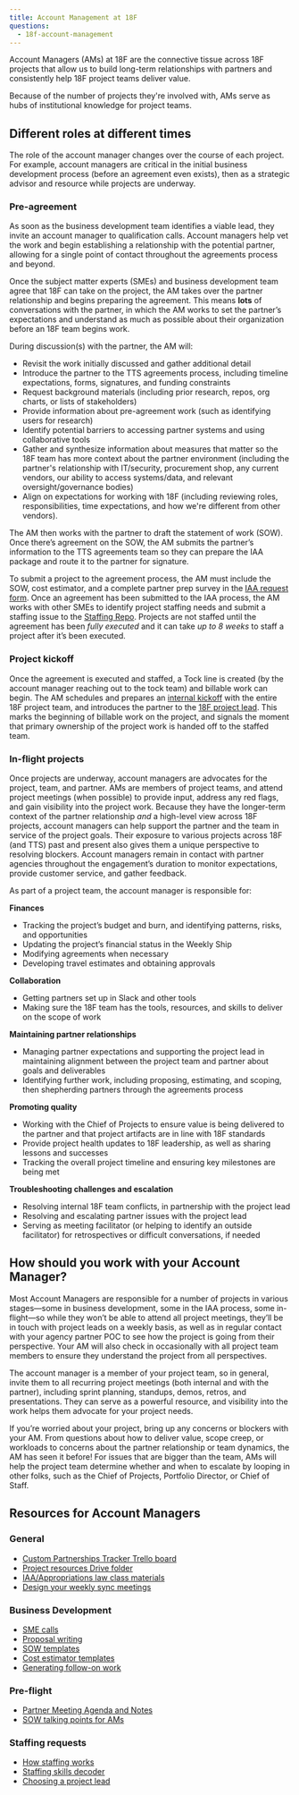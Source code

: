 ```yaml
---
title: Account Management at 18F
questions:
  - 18f-account-management
---
```


Account Managers (AMs) at 18F are the connective tissue across 18F projects that allow us to build long-term relationships with partners and consistently help 18F project teams deliver value.

Because of the number of projects they're involved with, AMs serve as hubs of institutional knowledge for project teams.

## Different roles at different times

The role of the account manager changes over the course of each project. For example, account managers are critical in the initial business development process (before an agreement even exists), then as a strategic advisor and resource while projects are underway.

### Pre-agreement

As soon as the business development team identifies a viable lead, they invite an account manager to qualification calls. Account managers help vet the work and begin establishing a relationship with the potential partner, allowing for a single point of contact throughout the agreements process and beyond.

Once the subject matter experts (SMEs) and business development team agree that 18F can take on the project, the AM takes over the partner relationship and begins preparing the agreement. This means **lots** of conversations with the partner, in which the AM works to set the partner’s expectations and understand as much as possible about their organization before an 18F team begins work.

During discussion(s) with the partner, the AM will:

* Revisit the work initially discussed and gather additional detail
* Introduce the partner to the TTS agreements process, including timeline expectations, forms, signatures, and funding constraints
* Request background materials (including prior research, repos, org charts, or lists of stakeholders)
* Provide information about pre-agreement work (such as identifying users for research)
* Identify potential barriers to accessing partner systems and using collaborative tools
* Gather and synthesize information about measures that matter so the 18F team has more context about the partner environment (including the partner's relationship with IT/security, procurement shop, any current vendors, our ability to access systems/data, and relevant oversight/governance bodies)
* Align on expectations for working with 18F (including reviewing roles, responsibilities, time expectations, and how we're different from other vendors).

The AM then works with the partner to draft the statement of work (SOW). Once there’s agreement on the SOW, the AM submits the partner’s information to the TTS agreements team so they can prepare the IAA package and route it to the partner for signature.

To submit a project to the agreement process, the AM must include the SOW, cost estimator, and a complete partner prep survey in the [IAA request form](https://docs.google.com/a/gsa.gov/forms/d/e/1FAIpQLSdRQerRDxl4hPX_zTQJcY9fR9i0z3LI3dLQiKE0uyJ5fF666g/viewform).
Once an agreement has been submitted to the IAA process, the AM works with other SMEs to identify project staffing needs and submit a staffing issue to the [Staffing Repo](https://github.com/18F/staffing). Projects are not staffed until the agreement has been _fully executed_ and it can take _up to 8 weeks_ to staff a project after it’s been executed.

### Project kickoff

Once the agreement is executed and staffed, a Tock line is created (by the account manager reaching out to the tock team) and billable work can begin. The AM schedules and prepares an [internal kickoff](https://docs.google.com/document/d/1DtM5FqxGdP54Mt5aWD6VqzgRLfgOBvZo8vtpuLuaFz4/edit) with the entire 18F project team, and introduces the partner to the [18F project lead]({{site.baseurl}}/leading-projects/). This marks the beginning of billable work on the project, and signals the moment that primary ownership of the project work is handed off to the staffed team.

### In-flight projects

Once projects are underway, account managers are advocates for the project, team, and partner. AMs are members of project teams, and attend project meetings (when possible) to provide input, address any red flags, and gain visibility into the project work. Because they have the longer-term context of the partner relationship _and_ a high-level view across 18F projects, account managers can help support the partner and the team in service of the project goals. Their exposure to various projects across 18F (and TTS) past and present also gives them a unique perspective to resolving blockers.
Account managers remain in contact with partner agencies throughout the engagement’s duration to monitor expectations, provide customer service, and gather feedback.

As part of a project team, the account manager is responsible for:

**Finances**

- Tracking the project’s budget and burn, and identifying patterns, risks, and opportunities
- Updating the project’s financial status in the Weekly Ship
- Modifying agreements when necessary
- Developing travel estimates and obtaining approvals

**Collaboration**

- Getting partners set up in Slack and other tools
- Making sure the 18F team has the tools, resources, and skills to deliver on the scope of work

**Maintaining partner relationships**

- Managing partner expectations and supporting the project lead in maintaining alignment between the project team and partner about goals and deliverables
- Identifying further work, including proposing, estimating, and scoping, then shepherding partners through the agreements process

**Promoting quality**

- Working with the Chief of Projects to ensure value is being delivered to the partner and that project artifacts are in line with 18F standards
- Provide project health updates to 18F leadership, as well as sharing lessons and successes
- Tracking the overall project timeline and ensuring key milestones are being met

**Troubleshooting challenges and escalation**

- Resolving internal 18F team conflicts, in partnership with the project lead
- Resolving and escalating partner issues with the project lead
- Serving as meeting facilitator (or helping to identify an outside facilitator) for retrospectives or difficult conversations, if needed

## How should you work with your Account Manager?

Most Account Managers are responsible for a number of projects in various stages—some in business development, some in the IAA process, some in-flight—so while they won’t be able to attend all project meetings, they’ll be in touch with project leads on a weekly basis, as well as in regular contact with your agency partner POC to see how the project is going from their perspective. Your AM will also check in occasionally with all project team members to ensure they understand the project from all perspectives.

The account manager is a member of your project team, so in general, invite them to all recurring project meetings (both internal and with the partner), including sprint planning, standups, demos, retros, and presentations. They can serve as a powerful resource, and visibility into the work helps them advocate for your project needs.

If you’re worried about your project, bring up any concerns or blockers with your AM. From questions about how to deliver value, scope creep, or workloads to concerns about the partner relationship or team dynamics, the AM has seen it before! For issues that are bigger than the team, AMs will help the project team determine whether and when to escalate by looping in other folks, such as the Chief of Projects, Portfolio Director, or Chief of Staff.

## Resources for Account Managers

### General
- [Custom Partnerships Tracker Trello board](https://trello.com/b/kZ7PUggv/custom-partnerships-tracker)
- [Project resources Drive folder](https://drive.google.com/drive/u/0/folders/1L9qqS6-b-emvlWJ4JPCG58LW62bbV361)
- [IAA/Appropriations law class materials](https://docs.google.com/document/d/1HHWaKrpzFtypk4Ymg7ZQAgpyfw4-U_1YwdWsYC74O_c/edit)
- [Design your weekly sync meetings](https://docs.google.com/document/d/1grOSdOcuvd9O6yNIykCGNwk2Dxs10GXR8hAU_-uET1I/edit)

### Business Development
- [SME calls](https://docs.google.com/document/d/1vP4H9X1jMN0feuNHrw_vuAwtxBGQX7R56-sRl3UGFQk)  
- [Proposal writing](https://docs.google.com/document/d/1U-TTrYTFW-UYkgs_gdhPxifi9ExW-9NyTCG-AfbO-6I) 
- [SOW templates](https://drive.google.com/drive/u/0/folders/1tDBr9Evh4ZGPqlJUxirlzyGtnoXtf6wS) 
- [Cost estimator templates](https://docs.google.com/spreadsheets/d/11yeM0k6bLKVmvkmN2JM-a26a0S-7QwSwImM7saaV1EY) 
- [Generating follow-on work](https://docs.google.com/document/d/1cK5lapUzuf4KX4VTVpV22TvRjCHH86phoLiyXzFO3Ss)  

### Pre-flight 
- [Partner Meeting Agenda and Notes](https://docs.google.com/document/d/1D_MZ7MTGjbifO_H9zb8-kK8TBgk0-Z76s7xDW7SO9y8/edit#)   
- [SOW talking points for AMs](https://docs.google.com/document/d/1wQZZybx3bgRRs3bsDCeSqC6LTKRqNufuqQZlGCqoa9I/edit) 

### Staffing requests
- [How staffing works](https://github.com/18F/staffing) 
- [Staffing skills decoder](https://docs.google.com/document/d/1PzQGM1QrJ6bzIkzKUDd2oUWks3_9_j-jjbvhzdrTOuY/edit?folder=14Et2Gni7q8VhqsKljbMQHtMFlnxlE80d#) 
- [Choosing a project lead]({{site.baseurl}}/leading-projects/#how-do-we-decide-who-leads-each-project)  


